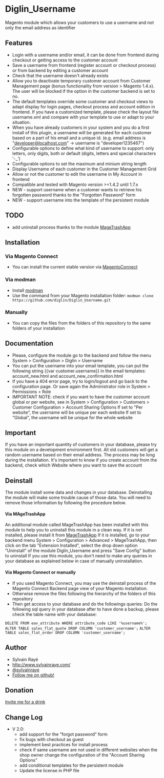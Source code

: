 # Diglin_Username #

Magento module which allows your customers to use a username and not only the email address as identifier

## Features

- Login with a username and/or email, it can be done from frontend during checkout or getting access to the customer account
- Save a username from frontend (register account or checkout process) or from backend by editing a customer account
- Check that the username doesn't already exists
- Allow you to deactivate temporary customer account from Customer Management page (bonus functionality from version > Magento 1.4.x). The user will be blocked if the option in the customer backend is set to no.
- The default templates override some customer and checkout views to adapt display for login pages, checkout process and account edition in frontend. If you have a customized template, please check the layout file username.xml and compare with your template to use or adapt to your situation.
- When you have already customers in your system and you do a first install of this plugin, a username will be generated for each customer based on a part of his email and a unique id. (e.g. email address is "developer@localhost.com" -> username is "developer1235467")
- Configurable options to define what kind of username to support: only letters, only digits, both or default (digits, letters and special characters '-_')
- Configurable options to set the maximum and minium string length
- Display Username of each customer in the Customer Management Grid
- Allow or not the customer to edit the username in My Account in frontend
- Compatible and tested with Magento version >=1.4.2 until 1.7.x
- NEW - support username when a customer wants to retrieve his forgotten password thanks to the "Forgotten Password" form
- NEW - support username into the template of the persistent module

## TODO 
- add uninstall process thanks to the module [MageTrashApp](https://github.com/magento-hackathon/MageTrashApp)

## Installation

### Via Magento Connect
- You can install the current stable version via [MagentoConnect](http://www.magentocommerce.com/magento-connect/username-support-login-register-checkout-by-diglin.html)

### Via modman
- Install [modman](https://github.com/colinmollenhour/modman)
- Use the command from your Magento installation folder: `modman clone https://github.com/diglin/Diglin_Username.git`

### Manually
- You can copy the files from the folders of this repository to the same folders of your installation

## Documentation

- Please, configure the module go to the backend and follow the menu System > Configuration > Diglin > Username
- You can put the username into your email template, you can put the following string {{var customer.username}} in the email templates: account_new.html and account_new_confirmation.html
- If you have a 404 error page, try to login/logout and go back to the configuration page. Or save again the Administrator role in System > Permissions > Role
- IMPORTANT NOTE: check if you want to have the customer account global or per website, see in System > Configuration > Customers > Customer Configuration > Account Sharing Options
  If set to "Per website", the username will be unique per each website
  If set to "Global", the username will be unique for the whole website

## Important

If you have an important quantity of customers in your database, please try this module on a development environment first. All old customers will get a random username based on their email address. The process may be long during the installation.
It's important to know if you create account from the backend, check which Website where you want to save the account

## Deinstall

The module install some data and changes in your database. Deinstalling the module will make some trouble cause of those data. You will need to remove those information by following the procedure below.

#### Via MAgeTrashApp

An additional module called MageTrashApp has been installed with this module to help you to uninstall this module in a clean way. If it is not installed, please install it from [MageTrashApp](https://github.com/magento-hackathon/MageTrashApp)
If it is installed, go to your backend menu System > Configuration > Advanced > MageTrashApp, then click on the tab "Extension Installed", select the drop down option "Uninstall" of the module Diglin_Username and press "Save Config" button to uninstall
If you use this module, you don't need to make any queries in your database as explained below in case of manually uninstallation.

#### Via Magento Connect or manually

- If you used Magento Connect, you may use the deinstall process of the Magento Connect Backend page view of your Magento installation.
- Otherwise remove the files following the hierarchy of the folders of this repository
- Then get access to your database and do the followings queries:
  Do the following sql query in your database after to have done a backup, please check the table name with your database:

`DELETE FROM eav_attribute WHERE attribute_code LIKE '%username%';`
`ALTER TABLE sales_flat_quote DROP COLUMN 'customer_username';`
`ALTER TABLE sales_flat_order DROP COLUMN 'customer_username';`

## Author

* Sylvain Rayé
* http://www.sylvainraye.com/
* [@sylvainraye](https://twitter.com/sylvainraye)
* [Follow me on github!](https://github.com/diglin)

## Donation

[Invite me for a drink](https://www.paypal.com/cgi-bin/webscr?cmd=_s-xclick&hosted_button_id=Y66QHLU5VX5BC)

## Change Log
- V 2.0: 
   - add support for the "forgot password" form
   - fix bugs with checkout as guest
   - implement best practices for install process
   - check if same username are not used in different websites when the shop owner change the configuration of the "Account Sharing Options"
   - add conditional templates for the persistent module
   - Update the license in PHP file
